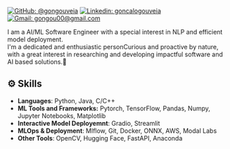 
[![GitHub: @gongouveia](https://img.shields.io/github/followers/gongouveia?label=follow&style=social)](https://github.com/gongouveia)
[![Linkedin: goncalogouveia](https://img.shields.io/badge/-Gonçalo%20Gouveia-blue?style=flat-square&logo=Linkedin&logoColor=white&link=https://www.linkedin.com/in/gon%C3%A7alo-gouveia/)](https://www.linkedin.com/in/gon%C3%A7alo-gouveia/)
[![Gmail: gongou00@gmail.com](https://img.shields.io/badge/Gmail-gongou00@gmail.com-red)](mailto:gongou00@gmail.com)




I am a AI/ML Software Engineer with a special interest in  NLP and efficient model deployment. <br>
I'm a dedicated and enthusiastic personCurious and proactive by nature, with a great interest in researching and developing impactful software and AI based solutions.🧩<br>



## ⚙️ Skills
- **Languages**: Python, Java, C/C++
- **ML Tools and Frameworks:** Pytorch, TensorFlow, Pandas, Numpy, Jupyter Notebooks, Matplotlib
- **Interactive Model Deployemnt**: Gradio, Streamlit
- **MLOps & Deployment**: Mlflow, Git, Docker, ONNX, AWS, Modal Labs
- **Other Tools**: OpenCV, Hugging Face, FastAPI, Anaconda







